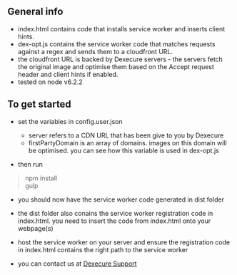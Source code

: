 ## General info

- index.html contains code that installs service worker and inserts client hints.
- dex-opt.js contains the service worker code that matches requests against a regex and sends them to a cloudfront URL.
- the cloudfront URL is backed by Dexecure servers - the servers fetch the original image and optimise them based on the Accept request header and client hints if enabled.
- tested on node v6.2.2

## To get started 

- set the variables in config.user.json
  * server refers to a CDN URL that has been give to you by Dexecure
  * firstPartyDomain is an array of domains. images on this domain will be optimised. you can see how this variable is used in dex-opt.js

- then run
> npm install  
> gulp  

- you should now have the service worker code generated in dist folder
- the dist folder also conains the service worker registration code in index.html. you need to insert the code from index.html onto your webpage(s)
- host the service worker on your server and ensure the registration code in index.html contains the right path to the service worker

- you can contact us at [Dexecure Support](mailto:support@dexecure.com, "support@dexecure.com")

